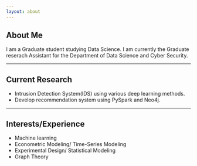 ```yaml
---
layout: about 
---
```


## About Me
I am a Graduate student studying Data Science. 
I am currently the Graduate reserach Assistant for the Department of Data Science and Cyber Security. 

-----

## Current Research
* Intrusion Detection System(IDS) using various deep learning methods.
* Develop recommendation system using PySpark and Neo4j.

-----

## Interests/Experience
- Machine learning
- Econometric Modeling/ Time-Series Modeling
- Experimental Design/ Statistical Modeling
- Graph Theory

